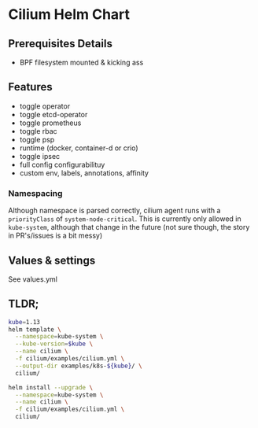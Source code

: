 # Cilium Helm Chart

## Prerequisites Details

* BPF filesystem mounted & kicking ass


## Features

* toggle operator
* toggle etcd-operator
* toggle prometheus
* toggle rbac
* toggle psp
* runtime (docker, container-d or crio)
* toggle ipsec
* full config configurabilituy
* custom env, labels, annotations, affinity


### Namespacing

Although namespace is parsed correctly, 
cilium agent runs with a `priorityClass` of `system-node-critical`.
This is currently only allowed in `kube-system`, 
although that <should> change in the future 
(not sure though, the story in PR's/issues is a bit messy)


## Values & settings

See values.yml


## TLDR;

```sh
kube=1.13
helm template \
  --namespace=kube-system \
  --kube-version=$kube \
  --name cilium \
  -f cilium/examples/cilium.yml \
  --output-dir examples/k8s-${kube}/ \
  cilium/
```

```sh
helm install --upgrade \
  --namespace=kube-system \
  --name cilium \
  -f cilium/examples/cilium.yml \
  cilium/
```
